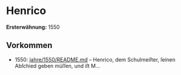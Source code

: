 # Henrico

**Ersterwähnung:** 1550

## Vorkommen
- 1550: [jahre/1550/README.md](../jahre/1550/README.md) – Henrico,
dem Schulmeiſter, ſeinen Abſchied geben müſſen, und iſt
M...
